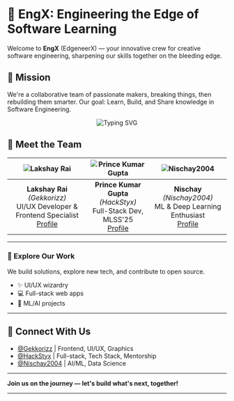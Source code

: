 # 🚀 EngX: Engineering the Edge of Software Learning

Welcome to **EngX** (EdgeneerX) — your innovative crew for creative software engineering, sharpening our skills together on the bleeding edge.


## 🌟 Mission

We're a collaborative team of passionate makers, breaking things, then rebuilding them smarter. Our goal: Learn, Build, and Share knowledge in Software Engineering.


<p align="center">
  <img src="https://readme-typing-svg.demolab.com?font=Fira+Code&pause=1000&color=0F62FE&center=true&vCenter=true&width=380&lines=Welcome+to+EngX!;Code.+Create.+Collaborate." alt="Typing SVG" />
</p>



## 👥 Meet the Team

| ![Lakshay Rai](https://avatars.githubusercontent.com/Gekkorizz?s=100) | ![Prince Kumar Gupta](https://avatars.githubusercontent.com/HackStyx?s=100) | ![Nischay2004](https://avatars.githubusercontent.com/Nischay2004?s=100) |
| :--: | :--: | :--: |
| **Lakshay Rai** <br/> *(Gekkorizz)* <br/> UI/UX Developer & Frontend Specialist <br/> [Profile](https://github.com/Gekkorizz) | **Prince Kumar Gupta** <br/> *(HackStyx)* <br/> Full-Stack Dev, MLSS'25 <br/> [Profile](https://github.com/HackStyx) | **Nischay** <br/> *(Nischay2004)* <br/> ML & Deep Learning Enthusiast <br/> [Profile](https://github.com/Nischay2004) |

---

### 🔎 Explore Our Work
We build solutions, explore new tech, and contribute to open source.
- ✨ UI/UX wizardry
- 💻 Full-stack web apps
- 🤖 ML/AI projects

---

## 💬 Connect With Us

- [@Gekkorizz](https://github.com/Gekkorizz) | Frontend, UI/UX, Graphics
- [@HackStyx](https://github.com/HackStyx) | Full-stack, Tech Stack, Mentorship
- [@Nischay2004](https://github.com/Nischay2004) | AI/ML, Data Science

---

**Join us on the journey — let's build what's next, together!**

---

